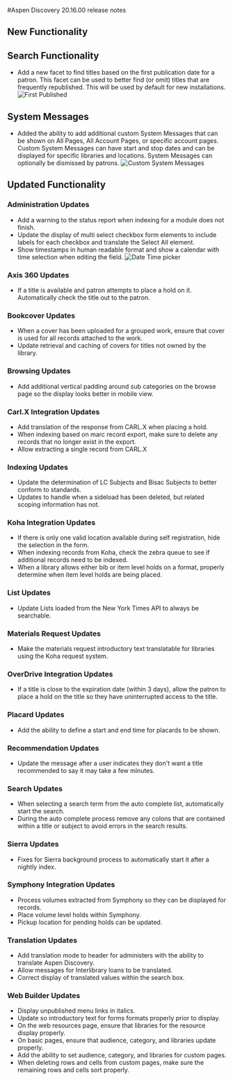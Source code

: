 #Aspen Discovery 20.16.00 release notes
## New Functionality
## Search Functionality
- Add a new facet to find titles based on the first publication date for a patron. This facet can be used to better find (or omit) titles that are frequently republished.  This will be used by default for new installations.
  ![First Published](/release_notes/images/20_16_00_first_published_facet.png)

## System Messages
- Added the ability to add additional custom System Messages that can be shown on All Pages, All Account Pages, or specific account pages. Custom System Messages can have start and stop dates and can be displayed for specific libraries and locations. System Messages can optionally be dismissed by patrons. 
  ![Custom System Messages](/release_notes/images/20_16_00_custom_system_messages.png)

## Updated Functionality
### Administration Updates
- Add a warning to the status report when indexing for a module does not finish. 
- Update the display of multi select checkbox form elements to include labels for each checkbox and translate the Select All element.
- Show timestamps in human readable format and show a calendar with time selection when editing the field. 
  ![Date Time picker](/release_notes/images/20_16_00_timestamp_selection.png)

### Axis 360 Updates
- If a title is available and patron attempts to place a hold on it. Automatically check the title out to the patron.  

### Bookcover Updates
- When a cover has been uploaded for a grouped work, ensure that cover is used for all records attached to the work. 
- Update retrieval and caching of covers for titles not owned by the library.  

### Browsing Updates
- Add additional vertical padding around sub categories on the browse page so the display looks better in mobile view. 

### Carl.X Integration Updates
- Add translation of the response from CARL.X when placing a hold.
- When indexing based on marc record export, make sure to delete any records that no longer exist in the export. 
- Allow extracting a single record from CARL.X

### Indexing Updates
- Update the determination of LC Subjects and Bisac Subjects to better conform to standards. 
- Updates to handle when a sideload has been deleted, but related scoping information has not. 

### Koha Integration Updates
- If there is only one valid location available during self registration, hide the selection in the form. 
- When indexing records from Koha, check the zebra queue to see if additional records need to be indexed. 
- When a library allows either bib or item level holds on a format, properly determine when item level holds are being placed. 

### List Updates
- Update Lists loaded from the New York Times API to always be searchable. 

### Materials Request Updates
- Make the materials request introductory text translatable for libraries using the Koha request system.

### OverDrive Integration Updates
- If a title is close to the expiration date (within 3 days), allow the patron to place a hold on the title so they have uninterrupted access to the title. 

### Placard Updates
- Add the ability to define a start and end time for placards to be shown. 

### Recommendation Updates
- Update the message after a user indicates they don't want a title recommended to say it may take a few minutes. 

### Search Updates
- When selecting a search term from the auto complete list, automatically start the search.
- During the auto complete process remove any colons that are contained within a title or subject to avoid errors in the search results.  
  
### Sierra Updates
- Fixes for Sierra background process to automatically start it after a nightly index.

### Symphony Integration Updates
- Process volumes extracted from Symphony so they can be displayed for records.
- Place volume level holds within Symphony.  
- Pickup location for pending holds can be updated.

### Translation Updates
- Add translation mode to header for administers with the ability to translate Aspen Discovery. 
- Allow messages for Interlibrary loans to be translated. 
- Correct display of translated values within the search box. 

### Web Builder Updates
- Display unpublished menu links in italics. 
- Update so introductory text for forms formats properly prior to display.
- On the web resources page, ensure that libraries for the resource display properly.
- On basic pages, ensure that audience, category, and libraries update properly. 
- Add the ability to set audience, category, and libraries for custom pages. 
- When deleting rows and cells from custom pages, make sure the remaining rows and cells sort properly.
